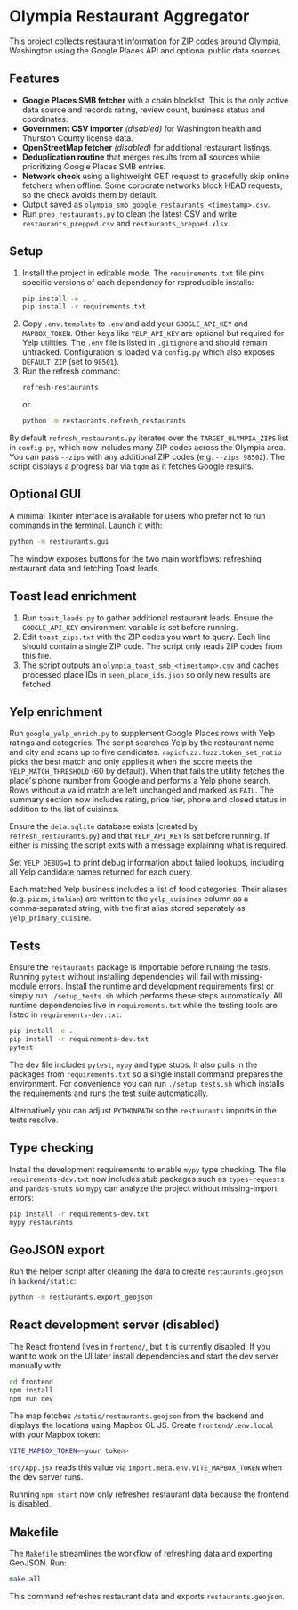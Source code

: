 # Olympia Restaurant Aggregator

This project collects restaurant information for ZIP codes around Olympia, Washington using the Google Places API and optional public data sources.

## Features

- **Google Places SMB fetcher** with a chain blocklist. This is the only active data source and records rating, review count, business status and coordinates.
- **Government CSV importer** *(disabled)* for Washington health and Thurston County license data.
- **OpenStreetMap fetcher** *(disabled)* for additional restaurant listings.
- **Deduplication routine** that merges results from all sources while prioritizing Google Places SMB entries.
- **Network check** using a lightweight GET request to gracefully skip online
  fetchers when offline. Some corporate networks block HEAD requests, so the
  check avoids them by default.
- Output saved as `olympia_smb_google_restaurants_<timestamp>.csv`.
- Run `prep_restaurants.py` to clean the latest CSV and write
  `restaurants_prepped.csv` and `restaurants_prepped.xlsx`.

## Setup

1. Install the project in editable mode. The `requirements.txt` file pins
   specific versions of each dependency for reproducible installs:
   ```bash
   pip install -e .
   pip install -r requirements.txt
   ```
2. Copy `.env.template` to `.env` and add your `GOOGLE_API_KEY` and
   `MAPBOX_TOKEN`. Other keys like `YELP_API_KEY` are optional but required for
   Yelp utilities. The `.env` file is listed in `.gitignore` and should remain
   untracked. Configuration is loaded via `config.py` which also exposes
   `DEFAULT_ZIP` (set to `98501`).
3. Run the refresh command:
   ```bash
   refresh-restaurants
   ```
   or
   ```bash
   python -m restaurants.refresh_restaurants
   ```

By default `refresh_restaurants.py` iterates over the `TARGET_OLYMPIA_ZIPS`
list in `config.py`, which now includes many ZIP codes across the Olympia
area. You can pass `--zips` with any additional ZIP codes (e.g. `--zips
98502`). The script displays a progress bar via `tqdm` as it fetches Google
results.

## Optional GUI

A minimal Tkinter interface is available for users who prefer not to run
commands in the terminal. Launch it with:

```bash
python -m restaurants.gui
```

The window exposes buttons for the two main workflows: refreshing restaurant
data and fetching Toast leads.

## Toast lead enrichment

1. Run `toast_leads.py` to gather additional restaurant leads. Ensure the `GOOGLE_API_KEY` environment variable is set before running.
2. Edit `toast_zips.txt` with the ZIP codes you want to query. Each line should
   contain a single ZIP code. The script only reads ZIP codes from this file.
3. The script outputs an `olympia_toast_smb_<timestamp>.csv` and caches processed place IDs in `seen_place_ids.json` so only new results are fetched.

## Yelp enrichment

Run `google_yelp_enrich.py` to supplement Google Places rows with Yelp ratings and
categories. The script searches Yelp by the restaurant name and city and scans
up to five candidates. `rapidfuzz.fuzz.token_set_ratio` picks the best match and
only applies it when the score meets the `YELP_MATCH_THRESHOLD` (60 by default).
When that fails the utility fetches the place's phone number from Google and
performs a Yelp phone search. Rows without a valid match are left unchanged and
marked as `FAIL`. The summary section now includes rating, price tier, phone and
closed status in addition to the list of cuisines.

Ensure the `dela.sqlite` database exists (created by `refresh_restaurants.py`)
and that `YELP_API_KEY` is set before running. If either is missing the script
exits with a message explaining what is required.

Set `YELP_DEBUG=1` to print debug information about failed lookups, including
all Yelp candidate names returned for each query.

Each matched Yelp business includes a list of food categories. Their aliases
(e.g. `pizza`, `italian`) are written to the `yelp_cuisines` column as a
comma‑separated string, with the first alias stored separately as
`yelp_primary_cuisine`.

## Tests

Ensure the `restaurants` package is importable before running the tests.
Running `pytest` without installing dependencies will fail with missing-module
errors. Install the runtime and development requirements first or simply run
`./setup_tests.sh` which performs these steps automatically. All runtime
dependencies live in `requirements.txt` while the testing tools are listed in
`requirements-dev.txt`:

```bash
pip install -e .
pip install -r requirements-dev.txt
pytest
```

The dev file includes `pytest`, `mypy` and type stubs. It also pulls in the
packages from `requirements.txt` so a single install command prepares the
environment. For convenience you can run `./setup_tests.sh` which installs the
requirements and runs the test suite automatically.

Alternatively you can adjust `PYTHONPATH` so the `restaurants` imports in the
tests resolve.

## Type checking

Install the development requirements to enable `mypy` type checking. The file
`requirements-dev.txt` now includes stub packages such as `types-requests` and
`pandas-stubs` so `mypy` can analyze the project without missing-import errors:

```bash
pip install -r requirements-dev.txt
mypy restaurants
```

## GeoJSON export

Run the helper script after cleaning the data to create `restaurants.geojson` in
`backend/static`:

```bash
python -m restaurants.export_geojson
```

## React development server (disabled)

The React frontend lives in `frontend/`, but it is currently disabled. If you
want to work on the UI later install dependencies and start the dev server
manually with:

```bash
cd frontend
npm install
npm run dev
```

The map fetches `/static/restaurants.geojson` from the backend and displays the
locations using Mapbox GL JS. Create `frontend/.env.local` with your Mapbox
token:

```bash
VITE_MAPBOX_TOKEN=<your token>
```

`src/App.jsx` reads this value via `import.meta.env.VITE_MAPBOX_TOKEN` when the
dev server runs.

Running `npm start` now only refreshes restaurant data because the frontend is
disabled.

## Makefile

The `Makefile` streamlines the workflow of refreshing data and exporting GeoJSON. Run:

```bash
make all
```

This command refreshes restaurant data and exports `restaurants.geojson`.
